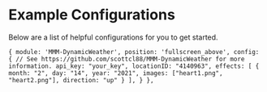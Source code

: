# Example Configurations
Below are a list of helpful configurations for you to get started.

`
{
 module: 'MMM-DynamicWeather',
 position: 'fullscreen_above',
 config: { // See https://github.com/scottcl88/MMM-DynamicWeather for more information.
  api_key: "your_key",
  locationID: "4140963",
  effects: [
   {
    month: "2",
    day: "14",
    year: "2021",
    images: ["heart1.png", "heart2.png"],
    direction: "up"
   }
  ],
 }
},
`

